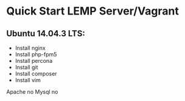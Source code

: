Quick Start LEMP Server/Vagrant 
===============

## Ubuntu 14.04.3 LTS:

* Install nginx
* Install php-fpm5
* Install percona
* Install git
* Install composer
* Install vim

Apache no
Mysql no
 




